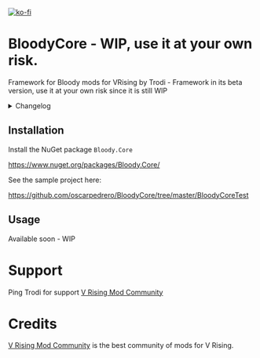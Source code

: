 [![ko-fi](https://ko-fi.com/img/githubbutton_sm.svg)](https://ko-fi.com/K3K8ENRQY)

# BloodyCore - WIP, use it at your own risk.

Framework for Bloody mods for VRising by Trodi - Framework in its beta version, use it at your own risk since it is still WIP

<details>
<summary>Changelog</summary>

`1.2.2`
- Patch loading system changed because it caused incompatibilities

`1.2.1`
- Fixed errors with Item models

`1.2.0`
- versioning of the API and the rest of the functionalities to v1 
- Refactoring to be used as a framework.

`1.0.0`
- First version of Core
</details>

## Installation

Install the NuGet package `Bloody.Core`

https://www.nuget.org/packages/Bloody.Core/

See the sample project here: 

https://github.com/oscarpedrero/BloodyCore/tree/master/BloodyCoreTest

## Usage

Available soon - WIP

# Support

Ping Trodi for support [V Rising Mod Community](https://discord.gg/vrisingmods)

# Credits

[V Rising Mod Community](https://discord.gg/vrisingmods) is the best community of mods for V Rising.

